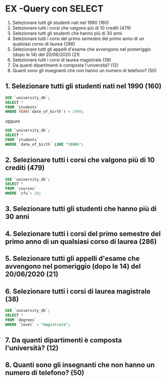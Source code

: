 # EX -Query con SELECT 
1. Selezionare tutti gli studenti nati nel 1990 (160)
2. Selezionare tutti i corsi che valgono più di 10 crediti (479)
3. Selezionare tutti gli studenti che hanno più di 30 anni
4. Selezionare tutti i corsi del primo semestre del primo anno di un qualsiasi corso di
laurea (286)
5. Selezionare tutti gli appelli d'esame che avvengono nel pomeriggio (dopo le 14) del
20/06/2020 (21)
6. Selezionare tutti i corsi di laurea magistrale (38)
7. Da quanti dipartimenti è composta l'università? (12)
8. Quanti sono gli insegnanti che non hanno un numero di telefono? (50)

## 1. Selezionare tutti gli studenti nati nel 1990 (160)
```sql
USE `university_db`;
SELECT *
FROM `students`
WHERE YEAR(`date_of_birth`) = 1990;
```
oppure

```sql
USE `university_db`;
SELECT *
FROM `students`
WHERE `date_of_birth` LIKE "1990%";
```

## 2. Selezionare tutti i corsi che valgono più di 10 crediti (479)
```sql
USE `university_db`;
SELECT *
FROM `courses`
WHERE `cfu`> 10;
```

## 3. Selezionare tutti gli studenti che hanno più di 30 anni

## 4. Selezionare tutti i corsi del primo semestre del primo anno di un qualsiasi corso di laurea (286)

## 5. Selezionare tutti gli appelli d'esame che avvengono nel pomeriggio (dopo le 14) del 20/06/2020 (21)
## 6. Selezionare tutti i corsi di laurea magistrale (38)
```sql
USE `university_db`;
SELECT *
FROM `degrees`
WHERE `level` = "magistrale";
```
## 7. Da quanti dipartimenti è composta l'università? (12)
## 8. Quanti sono gli insegnanti che non hanno un numero di telefono? (50)